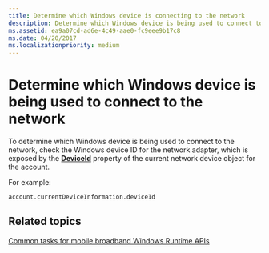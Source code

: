 ```yaml
---
title: Determine which Windows device is connecting to the network
description: Determine which Windows device is being used to connect to the network
ms.assetid: ea9a07cd-ad6e-4c49-aae0-fc9eee9b17c8
ms.date: 04/20/2017
ms.localizationpriority: medium
---
```


# Determine which Windows device is being used to connect to the network

To determine which Windows device is being used to connect to the network, check the Windows device ID for the network adapter, which is exposed by the [**DeviceId**](/uwp/api/Windows.Networking.NetworkOperators.MobileBroadbandDeviceInformation#Windows_Networking_NetworkOperators_MobileBroadbandDeviceInformation_DeviceId) property of the current network device object for the account.

For example:

``` syntax
account.currentDeviceInformation.deviceId
```

## <span id="related_topics"></span>Related topics


[Common tasks for mobile broadband Windows Runtime APIs](./create-a-mobilebroadbandaccount-object.md)

 

